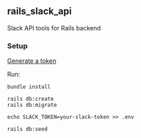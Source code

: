 ## rails_slack_api
Slack API tools for Rails backend

### Setup
[Generate a token](https://api.slack.com/custom-integrations/legacy-tokens)

Run:

```
bundle install

rails db:create
rails db:migrate

echo SLACK_TOKEN=your-slack-token >> .env

rails db:seed
```
